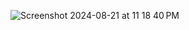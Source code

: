 ![Screenshot 2024-08-21 at 11 18 40 PM](https://github.com/user-attachments/assets/955689d0-74b8-4f84-a240-d323c5b919b4)
